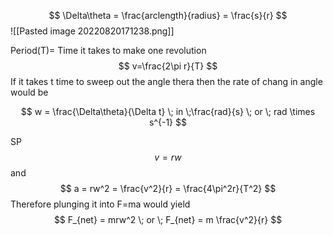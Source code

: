 $$
\Delta\theta = \frac{arclength}{radius} = \frac{s}{r}
$$
![[Pasted image 20220820171238.png]]

Period(T)= Time it takes to make one revolution 
$$
v=\frac{2\pi r}{T}
$$
If it takes t time to sweep out the angle thera then the rate of chang in angle would be 

$$
w = \frac{\Delta\theta}{\Delta t} \; in \;\frac{rad}{s} \; or \; rad \times s^{-1}
$$

SP 
$$
v = rw
$$
and 
$$
a = rw^2 = \frac{v^2}{r} = \frac{4\pi^2r}{T^2}
$$
Therefore plunging it into F=ma would yield
$$
F_{net} = mrw^2 \; or \; F_{net} = m \frac{v^2}{r} 
$$